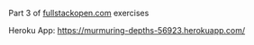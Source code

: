 Part 3 of <a href="https://fullstackopen.com" target="_blank">fullstackopen.com</a> exercises

Heroku App: <a href="https://murmuring-depths-56923.herokuapp.com/" target="_blank">https://murmuring-depths-56923.herokuapp.com/</a>

